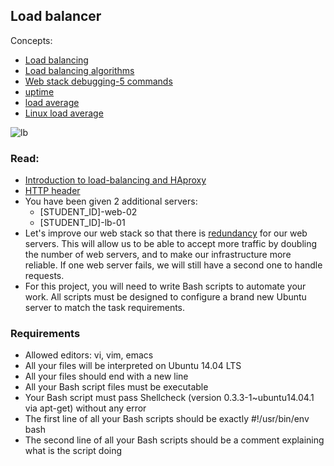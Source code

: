 ## Load balancer

Concepts:
- [Load balancing](http://www.thegeekstuff.com/2016/01/load-balancer-intro/)
- [Load balancing algorithms](https://devcentral.f5.com/articles/intro-to-load-balancing-for-developers-ndash-the-algorithms)
- [Web stack debugging-5 commands](https://www.linux.com/blog/first-5-commands-when-i-connect-linux-server)
- [uptime](https://whatis.techtarget.com/definition/uptime-and-downtime)
- [load average](https://blog.scoutapp.com/articles/2009/07/31/understanding-load-averages)
- [Linux load average](https://www.brendangregg.com/blog/2017-08-08/linux-load-averages.html)

![lb](https://user-images.githubusercontent.com/6486822/29430135-214b6c86-8348-11e7-963d-c0f23cacf0d7.png)

### Read:

 * [Introduction to load-balancing and HAproxy](https://www.digitalocean.com/community/tutorials/an-introduction-to-haproxy-and-load-balancing-concepts)
 * [HTTP header](https://www.techopedia.com/definition/27178/http-header)
 * You have been given 2 additional servers:
      * [STUDENT_ID]-web-02
      * [STUDENT_ID]-lb-01
 * Let's improve our web stack so that there is [redundancy](https://en.wikipedia.org/wiki/Redundancy_(engineering)) for our web servers. This will allow us to be able to accept more traffic by doubling the number of web servers, and to make our infrastructure more reliable. If one web server fails, we will still have a second one to handle requests.
 * For this project, you will need to write Bash scripts to automate your work. All scripts must be designed to configure a brand new Ubuntu server to match the task requirements.

### Requirements

- Allowed editors: vi, vim, emacs
- All your files will be interpreted on Ubuntu 14.04 LTS
- All your files should end with a new line
- All your Bash script files must be executable
- Your Bash script must pass Shellcheck (version 0.3.3-1~ubuntu14.04.1 via apt-get) without any error
- The first line of all your Bash scripts should be exactly #!/usr/bin/env bash
- The second line of all your Bash scripts should be a comment explaining what is the script doing
